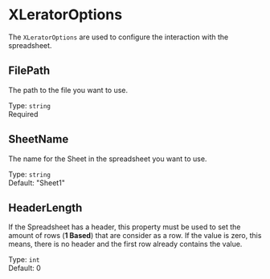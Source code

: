 # XLeratorOptions

The `XLeratorOptions` are used to configure the interaction with the spreadsheet. 
 
## FilePath

The path to the file you want to use.

Type: `string` <br>
Required

## SheetName

The name for the Sheet in the spreadsheet you want to use.

Type: `string` <br>
Default: "Sheet1"

## HeaderLength

If the Spreadsheet has a header, this property must be used to set the amount of rows (**1 Based**) that are consider as a row.
If the value is zero, this means, there is no header and the first row already contains the value.

Type: `int` <br>
Default: 0